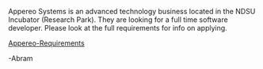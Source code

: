 Appereo Systems is an advanced technology business located in the NDSU Incubator (Research Park). They are looking for a full time software developer. Please look at the full requirements for info on applying.

<a href="http://www.acm.ndsu.nodak.edu/wp-content/uploads/2009/01/software-developer.pdf">Appereo-Requirements</a>

-Abram